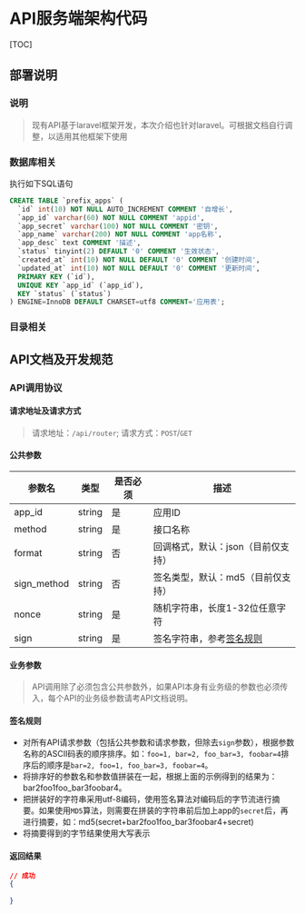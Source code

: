 # API服务端架构代码

[TOC]

## 部署说明

### 说明

> 现有API基于laravel框架开发，本次介绍也针对laravel。可根据文档自行调整，以适用其他框架下使用

### 数据库相关

执行如下SQL语句

```sql
CREATE TABLE `prefix_apps` (
  `id` int(10) NOT NULL AUTO_INCREMENT COMMENT '自增长',
  `app_id` varchar(60) NOT NULL COMMENT 'appid',
  `app_secret` varchar(100) NOT NULL COMMENT '密钥',
  `app_name` varchar(200) NOT NULL COMMENT 'app名称',
  `app_desc` text COMMENT '描述',
  `status` tinyint(2) DEFAULT '0' COMMENT '生效状态',
  `created_at` int(10) NOT NULL DEFAULT '0' COMMENT '创建时间',
  `updated_at` int(10) NOT NULL DEFAULT '0' COMMENT '更新时间',
  PRIMARY KEY (`id`),
  UNIQUE KEY `app_id` (`app_id`),
  KEY `status` (`status`)
) ENGINE=InnoDB DEFAULT CHARSET=utf8 COMMENT='应用表';
```

### 目录相关



## API文档及开发规范

### API调用协议

#### 请求地址及请求方式

> 请求地址：`/api/router`;
> 请求方式：`POST`/`GET`

#### 公共参数

|参数名|类型|是否必须|描述|
|----|----|----|----|
|app_id|string|是|应用ID|
|method|string|是|接口名称|
|format|string|否|回调格式，默认：json（目前仅支持）|
|sign_method|string|否|签名类型，默认：md5（目前仅支持）|
|nonce|string|是|随机字符串，长度1-32位任意字符|
|sign|string|是|签名字符串，参考[签名规则](#签名规则)|

#### 业务参数

> API调用除了必须包含公共参数外，如果API本身有业务级的参数也必须传入，每个API的业务级参数请考API文档说明。

#### 签名规则

- 对所有API请求参数（包括公共参数和请求参数，但除去`sign`参数），根据参数名称的ASCII码表的顺序排序。如：`foo=1, bar=2, foo_bar=3, foobar=4`排序后的顺序是`bar=2, foo=1, foo_bar=3, foobar=4`。
- 将排序好的参数名和参数值拼装在一起，根据上面的示例得到的结果为：bar2foo1foo_bar3foobar4。
- 把拼装好的字符串采用utf-8编码，使用签名算法对编码后的字节流进行摘要。如果使用`MD5`算法，则需要在拼装的字符串前后加上app的`secret`后，再进行摘要，如：md5(secret+bar2foo1foo_bar3foobar4+secret)
- 将摘要得到的字节结果使用大写表示

#### 返回结果

```json
// 成功
{
    
}
```